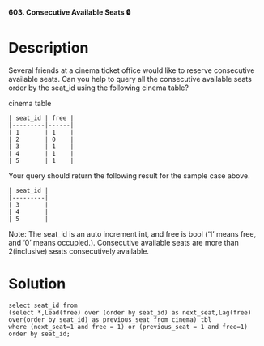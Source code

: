 **603. Consecutive Available Seats 🔒**

# Description 

Several friends at a cinema ticket office would like to reserve consecutive available seats.
Can you help to query all the consecutive available seats order by the seat_id using the following cinema table?

cinema table

```
| seat_id | free |
|---------|------|
| 1       | 1    |
| 2       | 0    |
| 3       | 1    |
| 4       | 1    |
| 5       | 1    |

```
Your query should return the following result for the sample case above.

```
| seat_id |
|---------|
| 3       |
| 4       |
| 5       |

```
Note:
The seat_id is an auto increment int, and free is bool (‘1’ means free, and ‘0’ means occupied.).
Consecutive available seats are more than 2(inclusive) seats consecutively available.


# Solution

```
select seat_id from
(select *,Lead(free) over (order by seat_id) as next_seat,Lag(free) over(order by seat_id) as previous_seat from cinema) tbl
where (next_seat=1 and free = 1) or (previous_seat = 1 and free=1) order by seat_id;

```
